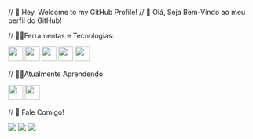 // 👋 Hey, Welcome to my GitHub Profile!
// 👋 Olá, Seja Bem-Vindo ao meu perfil do GitHub!

// 🐱‍👤Ferramentas e Tecnologias:

<img loading="lazy" src="https://cdn.jsdelivr.net/gh/devicons/devicon/icons/csharp/csharp-original.svg" width="30" height="30"/> <img loading="lazy" src="https://cdn.jsdelivr.net/gh/devicons/devicon/icons/git/git-original.svg" width="30" height="30"/> <img loading="lazy" src="https://cdn.jsdelivr.net/gh/devicons/devicon/icons/javascript/javascript-original.svg" width="30" height="30"/>   <img loading="lazy" src="https://cdn.jsdelivr.net/gh/devicons/devicon/icons/github/github-original.svg" width="30" height="30" /> <img loading="lazy" src="https://cdn.jsdelivr.net/gh/devicons/devicon/icons/html5/html5-original.svg" width="30" height="30"/>

// 🐱‍🏍Atualmente Aprendendo

<img loading="lazy" src="https://cdn.jsdelivr.net/gh/devicons/devicon/icons/nodejs/nodejs-original.svg" width="30" height="30"/> <img loading="lazy" src="https://cdn.jsdelivr.net/gh/devicons/devicon/icons/microsoftsqlserver/microsoftsqlserver-plain-wordmark.svg" width="30" height="30"/> 

// 🤳 Fale Comigo!
<div>
<a href="https://instagram.com/kauafragoozo" target="_blank"><img loading="lazy" src="https://img.shields.io/badge/-Instagram-%23E4405F?style=for-the-badge&logo=instagram&logoColor=white" target="_blank"></a>
<a href = "kauafragozo18@gmail.com"><img loading="lazy" src="https://img.shields.io/badge/Gmail-D14836?style=for-the-badge&logo=gmail&logoColor=white" target="_blank"></a>
<a href="https://www.linkedin.com/in/kauã-fragozo-8a3a15260/" target="_blank"><img loading="lazy" src="https://img.shields.io/badge/-LinkedIn-%230077B5?style=for-the-badge&logo=linkedin&logoColor=white" target="_blank"></a>   
